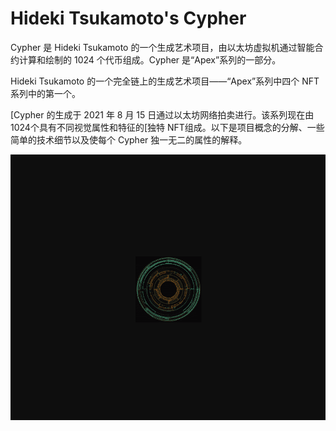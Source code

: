 # Hideki Tsukamoto's Cypher

Cypher 是 Hideki Tsukamoto 的一个生成艺术项目，由以太坊虚拟机通过智能合约计算和绘制的 1024 个代币组成。Cypher 是“Apex”系列的一部分。

Hideki Tsukamoto 的一个完全链上的生成艺术项目——“Apex”系列中四个 NFT 系列中的第一个。

[Cypher 的生成于 2021 年 8 月 15 日通过以太坊网络拍卖进行。该系列现在由1024个具有不同视觉属性和特征的[独特 NFT组成。以下是项目概念的分解、一些简单的技术细节以及使每个 Cypher 独一无二的属性的解释。

![nnft](01.png)
